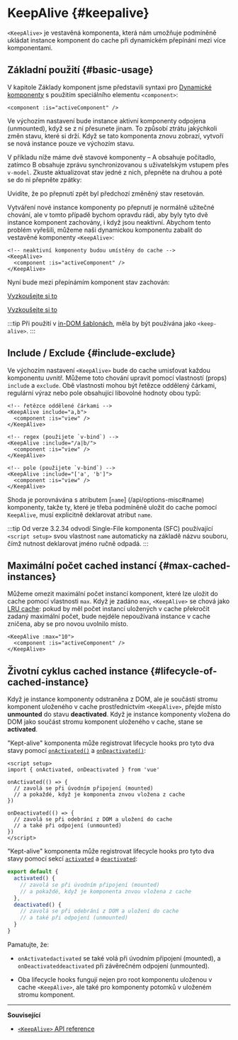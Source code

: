 <script setup>
import SwitchComponent from './keep-alive-demos/SwitchComponent.vue'
</script>

# KeepAlive {#keepalive}

`<KeepAlive>` je vestavěná komponenta, která nám umožňuje podmíněně ukládat instance komponent do cache při dynamickém přepínání mezi více komponentami.

## Základní použití {#basic-usage}

V kapitole Základy komponent jsme představili syntaxi pro [Dynamické komponenty](/guide/essentials/component-basics#dynamic-components) s použitím speciálního elementu `<component>`:

```vue-html
<component :is="activeComponent" />
```

Ve výchozím nastavení bude instance aktivní komponenty odpojena (unmounted), když se z ní přesunete jinam. To způsobí ztrátu jakýchkoli změn stavu, které si drží. Když se tato komponenta znovu zobrazí, vytvoří se nová instance pouze ve výchozím stavu.

V příkladu níže máme dvě stavové komponenty – A obsahuje počítadlo, zatímco B obsahuje zprávu synchronizovanou s uživatelským vstupem přes `v-model`. Zkuste aktualizovat stav jedné z nich, přepněte na druhou a poté se do ni přepněte zpátky:

<SwitchComponent />

Uvidíte, že po přepnutí zpět byl předchozí změněný stav resetován.

Vytváření nové instance komponenty po přepnutí je normálně užitečné chování, ale v tomto případě bychom opravdu rádi, aby byly tyto dvě instance komponent zachovány, i když jsou neaktivní. Abychom tento problém vyřešili, můžeme naši dynamickou komponentu zabalit  do vestavěné komponenty `<KeepAlive>`:

```vue-html
<!-- neaktivní komponenty budou umístěny do cache -->
<KeepAlive>
  <component :is="activeComponent" />
</KeepAlive>
```

Nyní bude mezi přepínámím komponent stav zachován:

<SwitchComponent use-KeepAlive />

<div class="composition-api">

[Vyzkoušejte si to](https://play.vuejs.org/#eNqtUsFOwzAM/RWrl4IGC+cqq2h3RFw495K12YhIk6hJi1DVf8dJSllBaAJxi+2XZz8/j0lhzHboeZIl1NadMA4sd73JKyVaozsHI9hnJqV+feJHmODY6RZS/JEuiL1uTTEXtiREnnINKFeAcgZUqtbKOqj7ruPKwe6s2VVguq4UJXEynAkDx1sjmeMYAdBGDFBLZu2uShre6ioJeaxIduAyp0KZ3oF7MxwRHWsEQmC4bXXDJWbmxpjLBiZ7DwptMUFyKCiJNP/BWUbO8gvnA+emkGKIgkKqRrRWfh+Z8MIWwpySpfbxn6wJKMGV4IuSs0UlN1HVJae7bxYvBuk+2IOIq7sLnph8P9u5DJv5VfpWWLaGqTzwZTCOM/M0IaMvBMihd04ruK+lqF/8Ajxms8EFbCiJxR8khsP6ncQosLWnWV6a/kUf2nqu75Fby04chA0iPftaYryhz6NBRLjdtajpHZTWPio=)

</div>
<div class="options-api">

[Vyzkoušejte si to](https://play.vuejs.org/#eNqtU8tugzAQ/JUVl7RKWveMXFTIseofcHHAiawasPxArRD/3rVNSEhbpVUrIWB3x7PM7jAkuVL3veNJmlBTaaFsVraiUZ22sO0alcNedw2s7kmIPHS1ABQLQDEBAMqWvwVQzffMSQuDz1aI6VreWpPCEBtsJppx4wE1s+zmNoIBNLdOt8cIjzut8XAKq3A0NAIY/QNveFEyi8DA8kZJZjlGALQWPVSSGfNYJjVvujIJeaxItuMyo6JVzoJ9VxwRmtUCIdDfNV3NJWam5j7HpPOY8BEYkwxySiLLP1AWkbK4oHzmXOVS9FFOSM3jhFR4WTNfRslcO54nSwJKcCD4RsnZmJJNFPXJEl8t88quOuc39fCrHalsGyWcnJL62apYNoq12UQ8DLEFjCMy+kKA7Jy1XQtPlRTVqx+Jx6zXOJI1JbH4jejg3T+KbswBzXnFlz9Tjes/V/3CjWEHDsL/OYNvdCE8Wu3kLUQEhy+ljh+brFFu)

</div>

:::tip
Při použití v [in-DOM šablonách](/guide/essentials/component-basics#in-dom-template-parsing-caveats), měla by být používána jako `<keep-alive>`.
:::

## Include / Exclude {#include-exclude}

Ve výchozím nastavení `<KeepAlive>` bude do cache umisťovat každou komponentu uvnitř. Můžeme toto chování upravit pomocí vlastností (props) `include` a `exclude`. Obě vlastnosti mohou být řetězce oddělený čárkami, regulární výraz nebo pole obsahující libovolné hodnoty obou typů:

```vue-html
<!-- řetězce oddělené čárkami -->
<KeepAlive include="a,b">
  <component :is="view" />
</KeepAlive>

<!-- regex (použijete `v-bind`) -->
<KeepAlive :include="/a|b/">
  <component :is="view" />
</KeepAlive>

<!-- pole (použijete `v-bind`) -->
<KeepAlive :include="['a', 'b']">
  <component :is="view" />
</KeepAlive>
```

Shoda je porovnávána s atributem [`name`] (/api/options-misc#name) komponenty, takže ty, které je třeba podmíněně uložit do cache pomocí `KeepAlive`, musí explicitně deklarovat atribut `name`.

:::tip
Od verze 3.2.34 odvodí Single-File komponenta (SFC) používající `<script setup>` svou vlastnost `name` automaticky na základě názvu souboru, čímž nutnost deklarovat jméno ručně odpadá.
:::

## Maximální počet cached instancí {#max-cached-instances}

Můžeme omezit maximální počet instancí komponent, které lze uložit do cache pomocí vlastnosti `max`. Když je zadáno `max`, `<KeepAlive>` se chová jako [LRU cache](<https://en.wikipedia.org/wiki/Cache_replacement_policies#Least_recently_used_(LRU)>): pokud by měl počet instancí uložených v cache překročit zadaný maximální počet, bude nejdéle nepoužívaná instance v cache zničena, aby se pro novou uvolnilo místo.

```vue-html
<KeepAlive :max="10">
  <component :is="activeComponent" />
</KeepAlive>
```

## Životní cyklus cached instance {#lifecycle-of-cached-instance}

Když je instance komponenty odstraněna z DOM, ale je součástí stromu komponent uloženého v cache prostřednictvím `<KeepAlive>`, přejde místo **unmounted** do stavu **deactivated**. Když je instance komponenty vložena do DOM jako součást stromu komponent uloženého v cache, stane se **activated**.

<div class="composition-api">

"Kept-alive" komponenta může registrovat lifecycle hooks pro tyto dva stavy pomocí [`onActivated()`](/api/composition-api-lifecycle#onactivated) a [`onDeactivated()`](/api/composition-api-lifecycle#ondeactivated):

```vue
<script setup>
import { onActivated, onDeactivated } from 'vue'

onActivated(() => {
  // zavolá se při úvodním připojení (mounted)
  // a pokaždé, když je komponenta znvou vložena z cache
})

onDeactivated(() => {
  // zavolá se při odebrání z DOM a uložení do cache
  // a také při odpojení (unmounted)
})
</script>
```

</div>
<div class="options-api">

"Kept-alive" komponenta může registrovat lifecycle hooks pro tyto dva stavy pomocí sekcí [`activated`](/api/options-lifecycle#activated) a [`deactivated`](/api/options-lifecycle#deactivated):

```js
export default {
  activated() {
    // zavolá se při úvodním připojení (mounted)
    // a pokaždé, když je komponenta znvou vložena z cache
  },
  deactivated() {
    // zavolá se při odebrání z DOM a uložení do cache
    // a také při odpojení (unmounted)
  }
}
```

</div>

Pamatujte, že:

- <span class="composition-api">`onActivated`</span><span class="options-api">`activated`</span> se také volá při úvodním připojení (mounted), a <span class="composition-api">`onDeactivated`</span><span class="options-api">`deactivated`</span> při závěrečném odpojení (unmounted).

- Oba lifecycle hooks fungují nejen pro root komponentu uloženou v cache `<KeepAlive>`, ale také pro komponenty potomků v uloženém stromu komponent.

---

**Související**

- [`<KeepAlive>` API reference](/api/built-in-components#keepalive)
